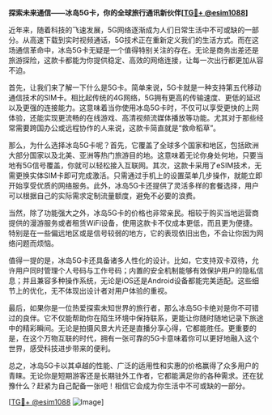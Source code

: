 **探索未来通信——冰岛5G卡，你的全球旅行通讯新伙伴[[TG💪+ @esim1088](https://t.me/s/esim1088)]**

近年来，随着科技的飞速发展，5G网络逐渐成为人们日常生活中不可或缺的一部分。从高速下载到实时视频通话，5G技术正在重新定义我们的生活方式。而在这场通信革命中，冰岛5G卡无疑是一个值得特别关注的存在。无论是商务出差还是旅游探险，这款卡都能为你提供稳定、高效的网络连接，让每一次出行都更加从容不迫。

首先，让我们来了解一下什么是5G卡。简单来说，5G卡就是一种支持第五代移动通信技术的SIM卡。相比起传统的4G网络，5G拥有更高的传输速度、更低的延迟以及更强的连接能力。这意味着当你使用冰岛5G卡时，不仅可以享受更快的上网体验，还能实现更流畅的在线游戏、高清视频流媒体播放等功能。尤其对于那些经常需要跨国办公或远程协作的人来说，这款卡简直就是“救命稻草”。

那么，为什么选择冰岛5G卡呢？首先，它覆盖了全球多个国家和地区，包括欧洲大部分国家以及北美、亚洲等热门旅游目的地。这意味着无论你身处何地，只要当地有5G信号覆盖，你就可以轻松接入互联网。其次，这款卡采用了eSIM技术，无需更换实体SIM卡即可完成激活。只需通过手机上的设置菜单几步操作，就能立即开始享受优质的网络服务。此外，冰岛5G卡还提供了灵活多样的套餐选择，用户可以根据自己的实际需求定制流量额度，避免不必要的浪费。

当然，除了功能强大之外，冰岛5G卡的价格也非常亲民。相较于购买当地运营商提供的漫游服务或者租赁WiFi设备，使用这款卡不仅成本更低，而且更为便捷。特别是在一些偏远地区或是信号较弱的地方，它的表现依旧出色，不会让你因为网络问题而烦恼。

值得一提的是，冰岛5G卡还具备诸多人性化的设计。比如，它支持双卡双待，允许用户同时管理个人号码与工作号码；内置的安全机制能够有效保护用户的隐私信息；并且兼容多种操作系统，无论是iOS还是Android设备都能完美适配。这些细节上的优化，无不体现出设计者对用户体验的重视。

最后，如果你是一位热爱探索未知世界的旅行者，那么冰岛5G卡绝对是你不可错过的良伴。它不仅能帮助你在陌生环境中保持联系，更能让你随时随地记录下旅途中的精彩瞬间。无论是拍摄风景大片还是直播分享心得，它都能胜任。更重要的是，在这个万物互联的时代，拥有一张可靠的5G卡意味着你可以更好地融入这个世界，感受科技进步带来的便利。

总之，冰岛5G卡以其卓越的性能、广泛的适用性和实惠的价格赢得了众多用户的青睐。无论你是短期游客还是长期驻外工作者，它都能满足你的各种需求。还在犹豫什么？赶紧为自己配备一张吧！相信它会成为你生活中不可或缺的一部分。

[[TG💪+ @esim1088](https://t.me/s/esim1088) ![Image](https://i.postimg.cc/4NQfJmqS/Snipaste-2025-05-13-00-14-12.png)]